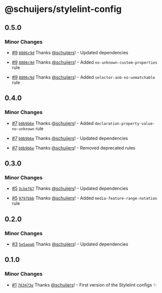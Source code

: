 # @schuijers/stylelint-config

## 0.5.0

### Minor Changes

- [#9](https://github.com/schuijers/stylelint-config/pull/9)
  [`8806c9d`](https://github.com/schuijers/stylelint-config/commit/8806c9d85d42bb726a95168e236b7b39d9d010c0)
  Thanks [@schuijers](https://github.com/schuijers)! - Updated dependencies

- [#9](https://github.com/schuijers/stylelint-config/pull/9)
  [`8806c9d`](https://github.com/schuijers/stylelint-config/commit/8806c9d85d42bb726a95168e236b7b39d9d010c0)
  Thanks [@schuijers](https://github.com/schuijers)! - Added `no-unknown-custom-properties` rule

- [#9](https://github.com/schuijers/stylelint-config/pull/9)
  [`8806c9d`](https://github.com/schuijers/stylelint-config/commit/8806c9d85d42bb726a95168e236b7b39d9d010c0)
  Thanks [@schuijers](https://github.com/schuijers)! - Added `selector-anb-no-unmatchable` rule

## 0.4.0

### Minor Changes

- [#7](https://github.com/schuijers/stylelint-config/pull/7)
  [`b0b9b6e`](https://github.com/schuijers/stylelint-config/commit/b0b9b6e1f4f1a3c4c8da8fa0b54677c103c65c01)
  Thanks [@schuijers](https://github.com/schuijers)! - Added `declaration-property-value-no-unknown`
  rule

- [#7](https://github.com/schuijers/stylelint-config/pull/7)
  [`b0b9b6e`](https://github.com/schuijers/stylelint-config/commit/b0b9b6e1f4f1a3c4c8da8fa0b54677c103c65c01)
  Thanks [@schuijers](https://github.com/schuijers)! - Updated dependencies

- [#7](https://github.com/schuijers/stylelint-config/pull/7)
  [`b0b9b6e`](https://github.com/schuijers/stylelint-config/commit/b0b9b6e1f4f1a3c4c8da8fa0b54677c103c65c01)
  Thanks [@schuijers](https://github.com/schuijers)! - Removed deprecated rules

## 0.3.0

### Minor Changes

- [#5](https://github.com/schuijers/stylelint-config/pull/5)
  [`3cbef67`](https://github.com/schuijers/stylelint-config/commit/3cbef67e2ded4563de78cb1233c8cf3ef9433211)
  Thanks [@schuijers](https://github.com/schuijers)! - Updated dependencies

- [#5](https://github.com/schuijers/stylelint-config/pull/5)
  [`9797bbb`](https://github.com/schuijers/stylelint-config/commit/9797bbb2963d2aff1497cdb7cfac5206b21aadf5)
  Thanks [@schuijers](https://github.com/schuijers)! - Added `media-feature-range-notation` rule

## 0.2.0

### Minor Changes

- [#3](https://github.com/schuijers/stylelint-config/pull/3)
  [`5e5aea6`](https://github.com/schuijers/stylelint-config/commit/5e5aea6b530a10ada6ace85eb3ffe908644d282c)
  Thanks [@schuijers](https://github.com/schuijers)! - Updated dependencies

## 0.1.0

### Minor Changes

- [#1](https://github.com/schuijers/stylelint-config/pull/1)
  [`763473e`](https://github.com/schuijers/stylelint-config/commit/763473e4fc57b0335a8df4116814bf6bca558ea2)
  Thanks [@schuijers](https://github.com/schuijers)! - First version of the Stylelint configs ✨
